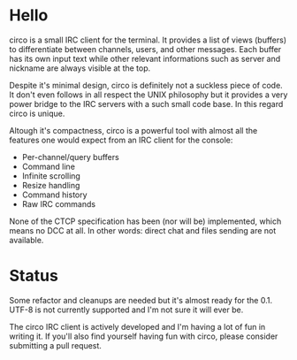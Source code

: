 Hello
=====
circo is a small IRC client for the terminal. It provides a list of views
(buffers) to differentiate between channels, users, and other messages. Each
buffer has its own input text while other relevant informations such as server
and nickname are always visible at the top.

Despite it's minimal design, circo is definitely not a suckless piece of code.
It don't even follows in all respect the UNIX philosophy but it provides a very
power bridge to the IRC servers with a such small code base. In this regard
circo is unique.

Altough it's compactness, circo is a powerful tool with almost all the features
one would expect from an IRC client for the console:

- Per-channel/query buffers
- Command line
- Infinite scrolling
- Resize handling
- Command history
- Raw IRC commands

None of the CTCP specification has been (nor will be) implemented, which means
no DCC at all. In other words: direct chat and files sending are not available.

Status
======
Some refactor and cleanups are needed but it's almost ready for the 0.1. UTF-8
is not currently supported and I'm not sure it will ever be.

The circo IRC client is actively developed and I'm having a lot of fun in
writing it. If you'll also find yourself having fun with circo, please consider
submitting a pull request.
